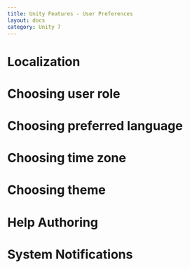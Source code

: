 ```yaml
---
title: Unity Features - User Preferences
layout: docs
category: Unity 7
---
```

# Localization
# Choosing user role
# Choosing preferred language
# Choosing time zone
# Choosing theme
# Help Authoring
# System Notifications
